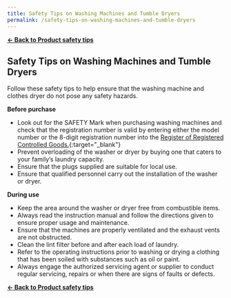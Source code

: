 ```yaml
---
title: Safety Tips on Washing Machines and Tumble Dryers
permalink: /safety-tips-on-washing-machines-and-tumble-dryers
---
```


**[&#8592; Back to Product safety tips](/consumers/product-safety-tips/electronics-and-appliances)**

## Safety Tips on Washing Machines and Tumble Dryers
Follow these safety tips to help ensure that the washing machine and clothes dryer do not pose any safety hazards.

**Before purchase**
* Look out for the SAFETY Mark when purchasing washing machines and check that the registration number is valid by entering either the model number or the 8-digit registration number into the [Register of Registered Controlled Goods.](https://cpsa.enterprisesg.gov.sg/totalagility/forms/custom/publicsite/login.html){:target="_blank"}
* Prevent overloading of the washer or dryer by buying one that caters to your family’s laundry capacity.
* Ensure that the plugs supplied are suitable for local use.
* Ensure that qualified personnel carry out the installation of the washer or dryer.

**During use**
* Keep the area around the washer or dryer free from combustible items.
* Always read the instruction manual and follow the directions given to ensure proper usage and maintenance.
* Ensure that the machines are properly ventilated and the exhaust vents are not obstructed.
* Clean the lint filter before and after each load of laundry.
* Refer to the operating instructions prior to washing or drying a clothing that has been soiled with substances such as oil or paint.
* Always engage the authorized servicing agent or supplier to conduct regular servicing, repairs or when there are signs of faults or defects.

**[&#8592; Back to Product safety tips](/consumers/product-safety-tips/electronics-and-appliances)**
